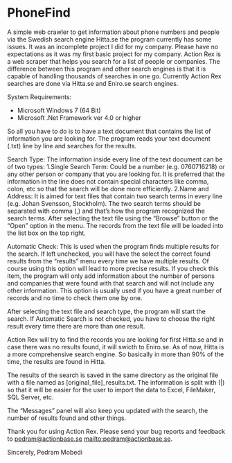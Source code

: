 PhoneFind
=========

A simple web crawler to get information about phone numbers and people via the Swedish search engine Hitta.se the program currently has some issues. It was an incomplete project I did for my company. Please have no expectations as it was my first basic project for my company.
Action Rex is a web scraper that helps you search for a list of people or companies. The difference between this program and other search engines is that it is capable of handling thousands of searches in one go. Currently Action Rex searches are done via Hitta.se and Eniro.se search engines.

System Requirements:
- Microsoft Windows 7 (64 Bit)
- Microsoft .Net Framework ver 4.0 or higher

So all you have to do is to have a text document that contains the list of information you are looking for. The program reads your text document (.txt) line by line and searches for the results. 

Search Type:
The information inside every line of the text document can be of two types:
1.Single Search Term: Could be a number (e.g. 0760716218) or any other person or company that you are looking for. It is preferred that the information in the line does not contain special characters like comma, colon, etc so that the search will be done more efficiently.
2.Name and Address: It is aimed for text files that contain two search terms in every line (e.g. Johan Svensson, Stockholm). The two search terms should be separated with comma (,) and that’s how the program recognized the search terms.
After selecting the text file using the “Browse” button or the “Open” option in the menu. The records from the text file will be loaded into the list box on the top right.

Automatic Check:
This is used when the program finds multiple results for the search. If left unchecked, you will have the select the correct found results from the “results” menu every time we have multiple results. Of course using this option will lead to more precise results. If you check this item, the program will only add information about the number of persons and companies that were found with that search and will not include any other information. This option is usually used if you have a great number of records and no time to check them one by one.

After selecting the text file and search type, the program will start the search. If Automatic Search is not checked, you have to choose the right result every time there are more than one result.

Action Rex will try to find the records you are looking for first Hitta.se and in case there was no results found, it will swicth to Eniro.se. As of now, Hitta is a more comprehensive search engine. So basically in more than 90% of the time, the results are found in Hitta.

The results of the search is saved in the same directory as the original file with a file named as [original_file]_results.txt. The information is split with (|) so that it will be easier for the user to import the data to Excel, FileMaker, SQL Server, etc. 

The “Messages” panel will also keep you updated with the search, the number of results found and other things.

Thank you for using Action Rex. Please send your bug reports and feedback to pedram@actionbase.se <mailto:pedram@actionbase.se>.

Sincerely,
Pedram Mobedi
